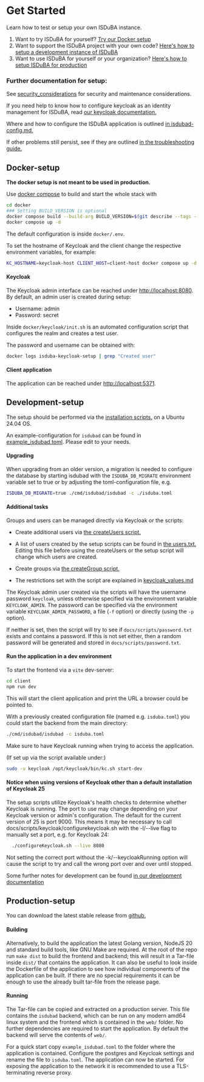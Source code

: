 <!--
 This file is Free Software under the Apache-2.0 License
 without warranty, see README.md and LICENSES/Apache-2.0.txt for details.

 SPDX-License-Identifier: Apache-2.0

 SPDX-FileCopyrightText: 2025 German Federal Office for Information Security (BSI) <https://www.bsi.bund.de>
 Software-Engineering: 2025 Intevation GmbH <https://intevation.de>
-->

# Get Started

Learn how to test or setup your own ISDuBA instance.

 1. Want to try ISDuBA for yourself? [Try our Docker setup](#docker-setup)
 2. Want to support the ISDuBA project with your own code? [Here's how to setup a development instance of ISDuBA](#development-setup)
 3. Want to use ISDuBA for yourself or your organization? [Here's how to setup ISDuBA for production](#production-setup)

### Further documentation for setup:

See [security_considerations](./security_considerations.md) for security and maintenance considerations.

If you need help to know how to configure keycloak as an identity management for ISDuBA, read [our keycloak documentation.](./keycloak.md)

Where and how to configure the ISDuBA application is outlined [in isdubad-config.md.](./isdubad-config.md)

If other problems still persist, see if they are outlined [in the troubleshooting guide.](./troubleshooting.md)

## Docker-setup

**The docker setup is not meant to be used in production.**

Use [docker compose](https://docs.docker.com/compose/install/) to build and start the whole stack with

```bash
cd docker
### Setting BUILD_VERSION is optional
docker compose build --build-arg BUILD_VERSION=$(git describe --tags --always)
docker compose up -d
```

The default configuration is inside `docker/.env`.

To set the hostname of Keycloak and the client change the respective environment variables, for example:

```bash
KC_HOSTNAME=keycloak-host CLIENT_HOST=client-host docker compose up -d
```

#### Keycloak

The Keycloak admin interface can be reached under <http://localhost:8080>.
By default, an admin user is created during setup:

- Username: admin
- Password: secret

Inside `docker/keycloak/init.sh` is an automated configuration script that configures the realm and creates a test user.

The password and username can be obtained with:

```bash
docker logs isduba-keycloak-setup | grep "Created user"
```

#### Client application

The application can be reached under <http://localhost:5371>.


## Development-setup

The setup should be performed via the [installation scripts.](./scripts/README.md) on a Ubuntu 24.04 OS.

An example-configuration for `isdubad` can be found in [example_isdubad.toml](./example_isdubad.toml). Please edit to your needs.


#### Upgrading
When upgrading from an older version, a migration is needed to 
configure the database by starting isdubad with the 
`ISDUBA_DB_MIGRATE` environment variable set to true or
by adjusting the toml-configuration file, e.g.

<!-- MARKDOWN-AUTO-DOCS:START (CODE:src=../docs/scripts/setup.sh&lines=53-53) -->
<!-- The below code snippet is automatically added from ../docs/scripts/setup.sh -->
```sh
ISDUBA_DB_MIGRATE=true ./cmd/isdubad/isdubad -c ./isduba.toml
```
<!-- MARKDOWN-AUTO-DOCS:END -->

#### Additional tasks

Groups and users can be managed directly via Keycloak or the scripts:

 - Create additional users via [the createUsers script.](./scripts/keycloak/createUsers.sh)
  - A list of users created by the setup scripts can be found in [the users.txt.](./developer/users.txt) Editing this file before using the createUsers or the setup script will change which users are created.

 - Create groups via [the createGroup script.](./scripts/keycloak/createGroup.sh)
  - The restrictions set with the script are explained in [keycloak_values.md](./keycloak_values.md)

The Keycloak admin user created via the scripts will
have the username password `keycloak`,
unless otherwise specified via the environment variable `KEYCLOAK_ADMIN`.
The password can be specified via the environment variable 
`KEYCLOAK_ADMIN_PASSWORD`, a file (`-f` option)
or directly (using the `-p` option).

If neither is set, then the script will try to see if
`docs/scripts/password.txt` exists and contains a password.
If this is not set either, then a random password will be generated
and stored in `docs/scripts/password.txt`.

#### Run the application in a dev environment

To start the frontend via a `vite` dev-server:

```bash
cd client
npm run dev
```

This will start the client application and
print the URL a browser could be pointed to.

With a previously created configuration file (named e.g. `isduba.toml`) you could start the backend from the main directory:

```bash
./cmd/isdubad/isdubad -c isduba.toml
```

Make sure to have Keycloak running when trying to access the application.

(If set up via the script available under:)
```bash
sudo -u keycloak /opt/keycloak/bin/kc.sh start-dev
```

#### Notice when using versions of Keycloak other than a default installation of Keycloak 25

The setup scripts utilize Keycloak's health checks to determine whether Keycloak is running. The port to use may change depending on your Keycloak version or admin's configuration.
The default for the current version of 25 is port 9000.
This means it may be necessary to call docs/scripts/keycloak/configurekeycloak.sh with the -l/--live flag to manually set a port, e.g. for Keycloak 24:

```bash
  ./configureKeycloak.sh --live 8080
```

Not setting the correct port without the -k/--keycloakRunning option will cause the script to try and call the wrong port over and over until stopped.

Some further notes for development can be found [in our development documentation](./development.md)

## Production-setup

You can download the latest stable release from [github.](https://github.com/ISDuBA/ISDuBA/releases/)

#### Building

Alternatively, to build the application the latest Golang version, NodeJS 20 and standard build
tools, like GNU Make are required. At the root of the repo run `make dist` to
build the frontend and backend; this will result in a Tar-file inside `dist/`
that contains the application. It can also be useful to look inside the
Dockerfile of the application to see how individual components of the
application can be built. If there are no special requirements it can be
enough to use the already built tar-file from the release page.

#### Running

The Tar-file can be copied and extracted on a production server. This file
contains the `isdubad` backend, which can be run on any modern amd64 linux
system and the frontend which is contained in the `web/` folder. No further
dependencies are required to start the application. By default the backend will
serve the contents of `web/`.

For a quick start copy `example_isdubad.toml` to the
folder where the application is contained. Configure the postgres and Keycloak
settings and rename the file to `isduba.toml`. The application can now be
started. For exposing the application to the network it is recommended to use
a TLS-terminating reverse proxy.
